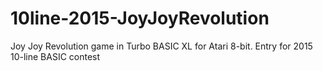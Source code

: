 # 10line-2015-JoyJoyRevolution
Joy Joy Revolution game in Turbo BASIC XL for Atari 8-bit. Entry for 2015 10-line BASIC contest
